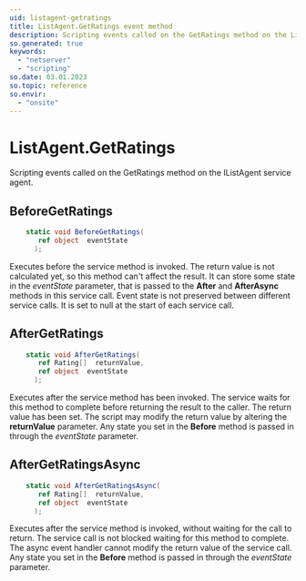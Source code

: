 ```yaml
---
uid: listagent-getratings
title: ListAgent.GetRatings event method
description: Scripting events called on the GetRatings method on the ListAgent service agent.
so.generated: true
keywords:
  - "netserver"
  - "scripting"
so.date: 03.01.2023
so.topic: reference
so.envir:
  - "onsite"
---
```

# ListAgent.GetRatings

Scripting events called on the <see cref='M:SuperOffice.CRM.Services.IListAgent.GetRatings'>GetRatings</see> method on the <see cref='IListAgent'>IListAgent</see>  service agent.

## BeforeGetRatings
```cs
    static void BeforeGetRatings(
       ref object  eventState
      );
```
Executes before the service method is invoked.
The return value is not calculated yet, so this method can't affect the result.
It can store some state in the *eventState* parameter, that is passed to the **After** and **AfterAsync** methods in this service call.
Event state is not preserved between different service calls. It is set to null at the start of each service call.
## AfterGetRatings
```cs
    static void AfterGetRatings(
       ref Rating[]  returnValue,
       ref object  eventState
      );
```
Executes after the service method has been invoked. The service waits for this method to complete before returning the result to the caller.
The return value has been set. The script may modify the return value by altering the **returnValue** parameter.
Any state you set in the **Before** method is passed in through the *eventState* parameter.
## AfterGetRatingsAsync
```cs
    static void AfterGetRatingsAsync(
       ref Rating[]  returnValue,
       ref object  eventState
      );
```
Executes after the service method is invoked, without waiting for the call to return.
The service call is not blocked waiting for this method to complete.
The async event handler cannot modify the return value of the service call.
Any state you set in the **Before** method is passed in through the *eventState* parameter.

